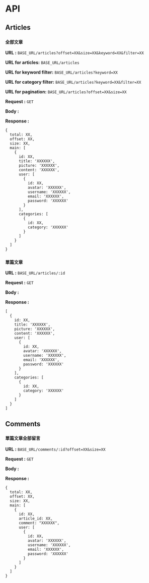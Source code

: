 # API

## Articles

### `全部文章`

**URL :** `BASE_URL/articles?offset=XX&size=XX&keyword=XX&filter=XX`

**URL for articles:** `BASE_URL/articles`

**URL for keyword filter:** `BASE_URL/articles?keyword=XX`

**URL for category filter:** `BASE_URL/articles?keyword=XX&filter=XX`

**URL for pagination:** `BASE_URL/articles?offset=XX&size=XX`

**Request :** `GET`

**Body :**

**Response :**

```
{
  total: XX,
  offset: XX,
  size: XX,
  main: [
    {
      id: XX,
      title: 'XXXXXX',
      picture: 'XXXXXX',
      content: 'XXXXXX',
      user: [
        { 
          id: XX, 
          avatar: 'XXXXXX', 
          username: 'XXXXXX',
          email: 'XXXXXX',
          password: 'XXXXXX'
        }
      ],
      categories: [
        { 
          id: XX, 
          category: 'XXXXXX'
        }
      ]
    }
  ]
}
```

### `單篇文章`

**URL :** `BASE_URL/articles/:id`

**Request :** `GET`

**Body :**

**Response :**

```
[
  {
    id: XX,
    title: 'XXXXXX',
    picture: 'XXXXXX',
    content: 'XXXXXX',
    user: [
      { 
        id: XX, 
        avatar: 'XXXXXX', 
        username: 'XXXXXX',
        email: 'XXXXXX',
        password: 'XXXXXX'
      }
    ],
    categories: [
      { 
        id: XX, 
        category: 'XXXXXX'
      }
    ]
  }
]
```

## Comments

### `單篇文章全部留言`

**URL :** `BASE_URL/comments/:id?offset=XX&size=XX`

**Request :** `GET`

**Body :**

**Response :**

```
{
  total: XX,
  offset: XX,
  size: XX,
  main: [
    {
      id: XX,
      article_id: XX,
      comment: "XXXXXX",
      user: [
        { 
          id: XX, 
          avatar: 'XXXXXX', 
          username: 'XXXXXX',
          email: 'XXXXXX',
          password: 'XXXXXX'
        }
      ]
    }
  ]
}
```